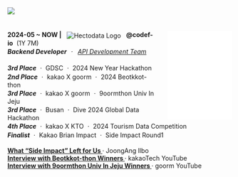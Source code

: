 <a href="https://github.com/h-beeen">
  <img src="https://ishan-rest.vercel.app/svg/banner/blackhole/Backend-Enthusiast"/>
</a>
<br><br><br>

<img src="/song.svg" alt="spotify-github-profile" align="right" height="200" style="margin-left:20px;">
<span><strong>2024-05 ~ NOW |</strong>&nbsp;&nbsp;</span>
<img src="https://velog.velcdn.com/images/h-beeen/post/7b7f8734-5bb0-4e73-bb94-a03793cc5131/image.png"alt="Hectodata Logo"style="height: 13px; vertical-align: middle;">
<span>&nbsp;&nbsp;<strong>@codef-io</strong>&nbsp;&nbsp;(1Y 7M)<br>
<i><strong>Backend Developer</strong>&nbsp;ㆍ&nbsp;
<a href="https://www.hectocareers.co.kr/ko/peopleview-hd2" target="_blank" rel="noopener noreferrer">
API Development Team
</a>
</i>
</span>
<br><br>
<span><b><i>3rd Place</i></b>&nbsp;ㆍ&nbsp;GDSC&nbsp;ㆍ&nbsp;2024 New Year Hackathon</span><br>
<span><b><i>2nd Place</i></b>&nbsp;ㆍ&nbsp;kakao X goorm&nbsp;ㆍ&nbsp;2024 Beotkkot-thon</span><br>
<span><b><i>3rd Place</i></b>&nbsp;ㆍ&nbsp;kakao X goorm&nbsp;ㆍ&nbsp;9oormthon Univ In Jeju</span><br>
<span><b><i>3rd Place</i></b>&nbsp;ㆍ&nbsp;Busan&nbsp;ㆍ&nbsp;Dive 2024 Global Data Hackathon</span><br>
<span><b><i>4th Place</i></b>&nbsp;ㆍ&nbsp;kakao X KTO&nbsp;ㆍ&nbsp;2024 Tourism Data Competition</span><br>
<span><b><i>Finalist</i></b>&nbsp;ㆍ&nbsp;Kakao Brian Impact&nbsp;ㆍ&nbsp;Side Impact Round1</span><br>
<br>
<div>
  <div><strong>
    <a href="https://www.thebutter.org/news/articleView.html?idxno=1108" target="_blank" rel="noopener noreferrer">
      What “Side Impact” Left for Us
    </a>
  </strong> · JoongAng Ilbo</div>
  <div><strong>
    <a href="https://www.youtube.com/watch?v=AqTSrinWXNs&t=96s" target="_blank" rel="noopener noreferrer">
      Interview with Beotkkot-thon Winners
    </a>
  </strong> · kakaoTech YouTube</div>
  <div><strong>
    <a href="https://www.youtube.com/watch?v=-tKYqBW6Vk8&t=238s" target="_blank" rel="noopener noreferrer">
      Interview with 9oormthon Univ In Jeju Winners
    </a>
  </strong> · goorm YouTube</div>
</div>
